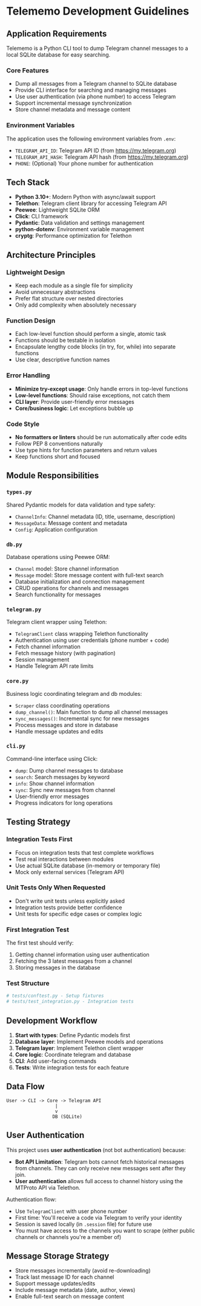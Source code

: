 # Telememo Development Guidelines

## Application Requirements

Telememo is a Python CLI tool to dump Telegram channel messages to a local SQLite database for easy searching.

### Core Features
- Dump all messages from a Telegram channel to SQLite database
- Provide CLI interface for searching and managing messages
- Use user authentication (via phone number) to access Telegram
- Support incremental message synchronization
- Store channel metadata and message content

### Environment Variables
The application uses the following environment variables from `.env`:
- `TELEGRAM_API_ID`: Telegram API ID (from https://my.telegram.org)
- `TELEGRAM_API_HASH`: Telegram API hash (from https://my.telegram.org)
- `PHONE`: (Optional) Your phone number for authentication

## Tech Stack

- **Python 3.10+**: Modern Python with async/await support
- **Telethon**: Telegram client library for accessing Telegram API
- **Peewee**: Lightweight SQLite ORM
- **Click**: CLI framework
- **Pydantic**: Data validation and settings management
- **python-dotenv**: Environment variable management
- **cryptg**: Performance optimization for Telethon

## Architecture Principles

### Lightweight Design
- Keep each module as a single file for simplicity
- Avoid unnecessary abstractions
- Prefer flat structure over nested directories
- Only add complexity when absolutely necessary

### Function Design
- Each low-level function should perform a single, atomic task
- Functions should be testable in isolation
- Encapsulate lengthy code blocks (in try, for, while) into separate functions
- Use clear, descriptive function names

### Error Handling
- **Minimize try-except usage**: Only handle errors in top-level functions
- **Low-level functions**: Should raise exceptions, not catch them
- **CLI layer**: Provide user-friendly error messages
- **Core/business logic**: Let exceptions bubble up

### Code Style
- **No formatters or linters** should be run automatically after code edits
- Follow PEP 8 conventions naturally
- Use type hints for function parameters and return values
- Keep functions short and focused

## Module Responsibilities

### `types.py`
Shared Pydantic models for data validation and type safety:
- `ChannelInfo`: Channel metadata (ID, title, username, description)
- `MessageData`: Message content and metadata
- `Config`: Application configuration

### `db.py`
Database operations using Peewee ORM:
- `Channel` model: Store channel information
- `Message` model: Store message content with full-text search
- Database initialization and connection management
- CRUD operations for channels and messages
- Search functionality for messages

### `telegram.py`
Telegram client wrapper using Telethon:
- `TelegramClient` class wrapping Telethon functionality
- Authentication using user credentials (phone number + code)
- Fetch channel information
- Fetch message history (with pagination)
- Session management
- Handle Telegram API rate limits

### `core.py`
Business logic coordinating telegram and db modules:
- `Scraper` class coordinating operations
- `dump_channel()`: Main function to dump all channel messages
- `sync_messages()`: Incremental sync for new messages
- Process messages and store in database
- Handle message updates and edits

### `cli.py`
Command-line interface using Click:
- `dump`: Dump channel messages to database
- `search`: Search messages by keyword
- `info`: Show channel information
- `sync`: Sync new messages from channel
- User-friendly error messages
- Progress indicators for long operations

## Testing Strategy

### Integration Tests First
- Focus on integration tests that test complete workflows
- Test real interactions between modules
- Use actual SQLite database (in-memory or temporary file)
- Mock only external services (Telegram API)

### Unit Tests Only When Requested
- Don't write unit tests unless explicitly asked
- Integration tests provide better confidence
- Unit tests for specific edge cases or complex logic

### First Integration Test
The first test should verify:
1. Getting channel information using user authentication
2. Fetching the 3 latest messages from a channel
3. Storing messages in the database

### Test Structure
```python
# tests/conftest.py - Setup fixtures
# tests/test_integration.py - Integration tests
```

## Development Workflow

1. **Start with types**: Define Pydantic models first
2. **Database layer**: Implement Peewee models and operations
3. **Telegram layer**: Implement Telethon client wrapper
4. **Core logic**: Coordinate telegram and database
5. **CLI**: Add user-facing commands
6. **Tests**: Write integration tests for each feature

## Data Flow

```
User -> CLI -> Core -> Telegram API
                  |
                  v
                 DB (SQLite)
```

## User Authentication

This project uses **user authentication** (not bot authentication) because:
- **Bot API Limitation**: Telegram bots cannot fetch historical messages from channels. They can only receive new messages sent after they join.
- **User authentication** allows full access to channel history using the MTProto API via Telethon.

Authentication flow:
- Use `TelegramClient` with user phone number
- First time: You'll receive a code via Telegram to verify your identity
- Session is saved locally (in `.session` file) for future use
- You must have access to the channels you want to scrape (either public channels or channels you're a member of)

## Message Storage Strategy

- Store messages incrementally (avoid re-downloading)
- Track last message ID for each channel
- Support message updates/edits
- Include message metadata (date, author, views)
- Enable full-text search on message content
